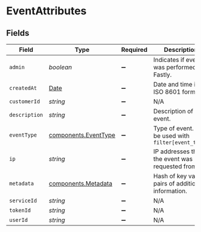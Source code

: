 # EventAttributes


## Fields

| Field                                                                                         | Type                                                                                          | Required                                                                                      | Description                                                                                   | Example                                                                                       |
| --------------------------------------------------------------------------------------------- | --------------------------------------------------------------------------------------------- | --------------------------------------------------------------------------------------------- | --------------------------------------------------------------------------------------------- | --------------------------------------------------------------------------------------------- |
| `admin`                                                                                       | *boolean*                                                                                     | :heavy_minus_sign:                                                                            | Indicates if event was performed by Fastly.                                                   | false                                                                                         |
| `createdAt`                                                                                   | [Date](https://developer.mozilla.org/en-US/docs/Web/JavaScript/Reference/Global_Objects/Date) | :heavy_minus_sign:                                                                            | Date and time in ISO 8601 format.                                                             | 2020-04-09T18:14:30Z                                                                          |
| `customerId`                                                                                  | *string*                                                                                      | :heavy_minus_sign:                                                                            | N/A                                                                                           | x4xCwxxJxGCx123Rx5xTx                                                                         |
| `description`                                                                                 | *string*                                                                                      | :heavy_minus_sign:                                                                            | Description of the event.                                                                     | Version 2 was activated                                                                       |
| `eventType`                                                                                   | [components.EventType](../../models/shared/eventtype.md)                                      | :heavy_minus_sign:                                                                            | Type of event. Can be used with `filter[event_type]`                                          |                                                                                               |
| `ip`                                                                                          | *string*                                                                                      | :heavy_minus_sign:                                                                            | IP addresses that the event was requested from.                                               | 127.0.0.0                                                                                     |
| `metadata`                                                                                    | [components.Metadata](../../models/shared/metadata.md)                                        | :heavy_minus_sign:                                                                            | Hash of key value pairs of additional information.                                            |                                                                                               |
| `serviceId`                                                                                   | *string*                                                                                      | :heavy_minus_sign:                                                                            | N/A                                                                                           | SU1Z0isxPaozGVKXdv0eY                                                                         |
| `tokenId`                                                                                     | *string*                                                                                      | :heavy_minus_sign:                                                                            | N/A                                                                                           | 5Yo3XXnrQpjc20u0ybrf2g                                                                        |
| `userId`                                                                                      | *string*                                                                                      | :heavy_minus_sign:                                                                            | N/A                                                                                           | x9KzsrACXZv8tPwlEDsKb6                                                                        |